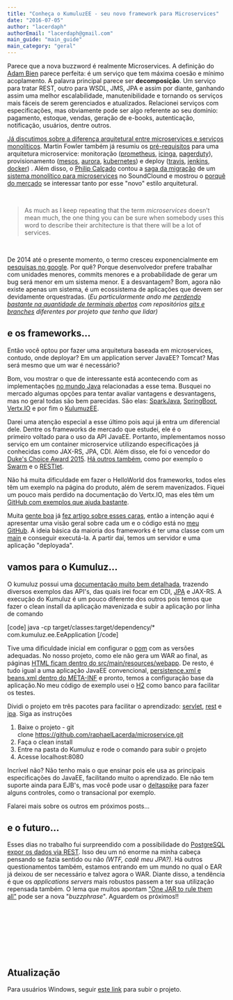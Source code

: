```yaml
---
title: "Conheça o KumuluzEE - seu novo framework para Microservices"
date: "2016-07-05"
author: "lacerdaph"
authorEmail: "lacerdaph@gmail.com"
main_guide: "main_guide"
main_category: "geral"
---
```


Parece que a nova buzzword é realmente Microservices. A definição do [Adam Bien](http://www.adam-bien.com/roller/abien/entry/the_perfect_javaee_microservice) parece perfeita: é um serviço que tem máxima coesão e mínimo acoplamento. A palavra principal parece ser **decomposição**. Um serviço para tratar REST, outro para WSDL, JMS, JPA e assim por diante, ganhando assim uma melhor escalabilidade, manutenibilidade e tornando os serviços mais fáceis de serem gerenciados e atualizados. Relacionei serviços com especificações, mas obviamente pode ser algo referente ao seu domínio: pagamento, estoque, vendas, geração de e-books, autenticação, notificação, usuários, dentre outros.

[Já discutimos sobre a diferença arquitetural entre microservices e serviços monolíticos](https://blog.caelum.com.br/arquitetura-de-microservicos-ou-monolitica/). Martin Fowler também já resumiu os [pré-requisitos](http://martinfowler.com/bliki/MicroservicePrerequisites.html) para uma arquitetura microservice: monitoração ([prometheus](https://prometheus.io/), [icinga](https://www.icinga.org/), [pagerduty](https://www.pagerduty.com/)), provisionamento ([mesos](http://mesos.apache.org/), [aurora](http://aurora.apache.org/), [kubernetes](http://kubernetes.io/)) e deploy ([travis](https://travis-ci.org/), [jenkins](https://jenkins.io/), [docker](https://www.docker.com/)) . Além disso, o [Philip Calçado](https://www.infoq.com/presentations/soundcloud-microservices) contou a [saga da migração](https://developers.soundcloud.com/blog/category/architecture) de um [sistema monolítico para microservices](https://www.infoq.com/news/2014/06/soundcloud-microservices) no SoundClound e mostrou o [porquê do mercado](http://philcalcado.com/2015/09/08/how_we_ended_up_with_microservices.html) se interessar tanto por esse "novo" estilo arquitetural.

 

> As much as I keep repeating that the term _microservices_ doesn’t mean much, the one thing you can be sure when somebody uses this word to describe their architecture is that there will be a lot of services.

 

De 2014 até o presente momento, o termo cresceu exponencialmente em [pesquisas no google](https://www.google.com/trends/explore#q=microservice). Por quê? Porque desenvolvedor prefere trabalhar com unidades menores, commits menores e a probabilidade de gerar um bug será menor em um sistema menor. E a desvantagem? Bom, agora não existe apenas um sistema, é um ecossistema de aplicações que devem ser devidamente orquestradas. (_Eu particularmente ando me [perdendo bastante na quantidade de terminais abertos](https://blog.caelum.com.br/aumentando-a-produtividade-com-o-git/) com repositórios [gits e branches](https://github.com/nvie/gitflow) diferentes por projeto que tenho que lidar)_

## e os frameworks...

Então você optou por fazer uma arquitetura baseada em microservices, contudo, onde deployar? Em um application server JavaEE? Tomcat? Mas será mesmo que um war é necessário?

Bom, vou mostrar o que de interessante está acontecendo com as implementações [no mundo Java](https://www.infoq.com/news/2016/02/javaee-microservices?utm_source=infoq&utm_medium=popular_widget&utm_campaign=popular_content_list&utm_content=homepage) relacionadas a esse tema. Busquei no mercado algumas opções para tentar avaliar vantagens e desvantagens, mas no geral todas são bem parecidas. São elas: [SparkJava](http://sparkjava.com/), [SpringBoot](http://projects.spring.io/spring-boot/#quick-start), [Vertx.IO](http://vertx.io/) e por fim o [KulumuzEE](https://ee.kumuluz.com/).

Darei uma atenção especial a esse último pois aqui já entra um diferencial dele. Dentre os frameworks de mercado que estudei, ele é o primeiro voltado para o uso da API JavaEE. Portanto, implementamos nosso serviço em um container microservice utilizando especificações já conhecidas como JAX-RS, JPA, CDI. Além disso, ele foi o vencedor do [Duke's Choice Award 2015](https://www.oracle.com/corporate/pressrelease/dukes-award-102815.html). [Há outros também](http://blog.eisele.net/2015/10/wildfly-swarm-jax-rs-microservice-on-docker.html), como por exemplo o [Swarm](http://wildfly-swarm.io/) e o [RESTlet](https://restlet.com/technical-resources/restlet-framework/guide/2.3/introduction/features).

Não há muita dificuldade em fazer o HelloWorld dos frameworks, todos eles têm um exemplo na página do produto, além de serem mavenizados. Fiquei um pouco mais perdido na documentação do Vertx.IO, mas eles têm um [GitHub com exemplos que ajuda bastante](https://github.com/vert-x3/vertx-examples/blob/master/web-examples/src/main/java/io/vertx/example/util/Runner.java).

Muita [gente boa](http://www.devmedia.com.br/dominando-o-spring-boot/33654) já [fez artigo sobre esses caras](http://blog.arungupta.me/wildfly-swarm-microservices-javaee/), então a intenção aqui é apresentar uma visão geral sobre cada um e o código está no [meu GitHub](https://github.com/raphaelLacerda/microservice). A ideia básica da maioria dos frameworks é ter uma classe com um [main](http://sparkjava.com/) e conseguir executá-la. A partir daí, temos um servidor e uma aplicação "deployada".

## vamos para o Kumuluz...

O kumuluz possui uma [documentação muito bem detalhada](https://ee.kumuluz.com/tutorial/2015/06/04/microservices-with-java-ee-and-kumuluzee.html), trazendo diversos exemplos das API's, das quais irei focar em CDI, [JPA](https://blog.caelum.com.br/jpa-hibernate-ou-eclipselink/) e JAX-RS. A execução do Kumuluz é um pouco diferente dos outros pois temos que fazer o clean install da aplicação mavenizada e subir a aplicação por linha de comando

\[code\] java -cp target/classes:target/dependency/\* com.kumuluz.ee.EeApplication \[/code\]

Tive uma dificuldade inicial em configurar o [pom](https://github.com/raphaelLacerda/microservice/blob/master/kumuluz/pom.xml) com as versões adequadas. No nosso projeto, como ele não gera um WAR ao final, as páginas [HTML ficam dentro do src/main/resources/webapp](https://github.com/raphaelLacerda/microservice/tree/master/kumuluz/src/main/resources/webapp). De resto, é tudo igual a uma aplicação JavaEE convencional, [persistence.xml e beans.xml dentro do META-INF](https://github.com/raphaelLacerda/microservice/tree/master/kumuluz/src/main/resources/META-INF) e pronto, temos a configuração base da aplicação.No meu código de exemplo usei o [H2](https://github.com/raphaelLacerda/microservice/blob/master/kumuluz/src/main/resources/META-INF/persistence.xml) como banco para facilitar os testes.

Dividi o projeto em três pacotes para facilitar o aprendizado: [servlet](https://github.com/raphaelLacerda/microservice/tree/master/kumuluz/src/main/java/br/com/bb/servlet), [rest](https://github.com/raphaelLacerda/microservice/tree/master/kumuluz/src/main/java/br/com/bb/rest) e [jpa](https://github.com/raphaelLacerda/microservice/tree/master/kumuluz/src/main/java/br/com/bb/jpa). Siga as instruções

1. Baixe o projeto - git clone https://github.com/raphaelLacerda/microservice.git
2. Faça o clean install
3. Entre na pasta do Kumuluz e rode o comando para subir o projeto
4. Acesse localhost:8080

Incrível não? Não tenho mais o que ensinar pois ele usa as principais especificações do JavaEE, facilitando muito o aprendizado. Ele não tem suporte ainda para EJB's, mas você pode usar o [deltaspike](https://blog.caelum.com.br/integre-o-deltaspike-ao-seu-projeto-javaee/) para fazer alguns controles, como o transacional por exemplo.

Falarei mais sobre os outros em próximos posts...

## e o futuro...

Esses dias no trabalho fui surpreendido com a possibilidade do [PostgreSQL expor os dados via REST](https://github.com/begriffs/postgrest). Isso deu um nó enorme na minha cabeça pensando se fazia sentido ou não _(WTF, cadê meu JPA?)_. Há outros questionamentos também, estamos entrando em um mundo no qual o EAR já deixou de ser necessário e talvez agora o WAR. Diante disso, a tendência é que os _applications servers_ mais robustos passem a ter sua utilização repensada também. O lema que muitos apontam ["One JAR to rule them all"](http://www.lordofthejars.com/2014/07/rxjava-java8-java-ee-7-arquillian-bliss.html) pode ser a nova "_buzzphrase_". Aguardem os próximos!!

 

 

 

 

## Atualização

Para usuários Windows, seguir [este link](https://github.com/TFaga/KumuluzEE/issues/16) para subir o projeto.
